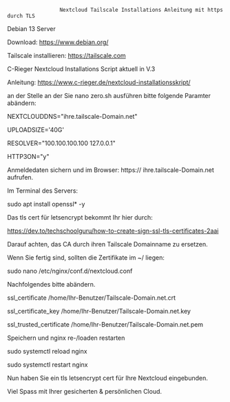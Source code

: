                      Nextcloud Tailscale Installations Anleitung mit https durch TLS


Debian 13 Server

Download: https://www.debian.org/

Tailscale installieren: https://tailscale.com

C-Rieger Nextcloud Installations Script  aktuell in V.3

Anleitung: https://www.c-rieger.de/nextcloud-installationsskript/

an der Stelle an der Sie nano zero.sh ausführen bitte folgende Paramter abändern:



NEXTCLOUDDNS="ihre.tailscale-Domain.net"

UPLOADSIZE='40G'

RESOLVER="100.100.100.100 127.0.0.1"

HTTP3ON="y"



Anmeldedaten sichern und im Browser: https:// ihre.tailscale-Domain.net  aufrufen.


Im Terminal des Servers:

sudo apt install openssl* -y

Das tls cert für letsencrypt bekommt Ihr hier durch:

https://dev.to/techschoolguru/how-to-create-sign-ssl-tls-certificates-2aai

Darauf achten, das CA durch ihren Tailscale Domainname zu ersetzen.

Wenn Sie fertig sind, sollten die Zertifikate im ~/ liegen: 

sudo nano /etc/nginx/conf.d/nextcloud.conf

Nachfolgendes bitte abändern.

ssl_certificate /home/Ihr-Benutzer/Tailscale-Domain.net.crt

ssl_certificate_key /home/Ihr-Benutzer/Tailscale-Domain.net.key

ssl_trusted_certificate /home/Ihr-Benutzer/Tailscale-Domain.net.pem 



Speichern und nginx re-/loaden restarten

sudo systemctl reload nginx

sudo systemctl restart nginx


Nun haben Sie ein tls letsencrypt cert für Ihre Nextcloud eingebunden.


Viel Spass mit Ihrer gesicherten & persönlichen Cloud.



